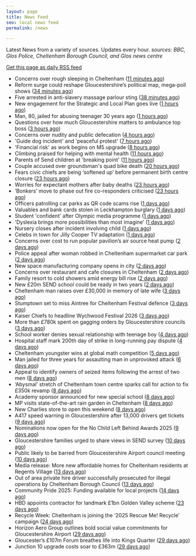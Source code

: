 ```yaml
---
layout: page
title: News Feed
seo: local news feed
permalink: /news

---
```


Latest News from a variety of sources. Updates every hour.
_sources: BBC, Glos Police, Cheltenham Borough Council, and Glos news centre_

[Get this page as daily RSS feed](/daily.rss)

<!-- news_marker starts -->
- Concerns over rough sleeping in Cheltenham ([11 minutes ago](https://gloucesternewscentre.co.uk/concerns-over-rough-sleeping-in-cheltenham/))
- Reform surge could reshape Gloucestershire’s political map, mega-poll shows ([34 minutes ago](https://gloucesternewscentre.co.uk/reform-surge-could-reshape-gloucestershires-political-map-mega-poll-shows/))
- Five arrested in anti-slavery massage parlour sting ([38 minutes ago](https://www.bbc.com/news/articles/cqjw0dnpq0xo?at_medium=RSS&at_campaign=rss))
- New engagement for the Strategic and Local Plan goes live ([1 hours ago](https://www.cheltenham.gov.uk/news/article/3059/new_engagement_for_the_strategic_and_local_plan_goes_live))
- Man, 80, jailed for abusing teenager 30 years ago ([1 hours ago](https://www.bbc.com/news/articles/c78zd94zlk7o?at_medium=RSS&at_campaign=rss))
- Questions over how much Gloucestershire matters to ambulance top boss ([3 hours ago](https://gloucesternewscentre.co.uk/questions-over-how-much-gloucestershire-matters-to-ambulance-top-boss/))
- Concerns over nudity and public defecation ([4 hours ago](https://www.bbc.com/news/articles/c70j44p69lko?at_medium=RSS&at_campaign=rss))
- 'Guide dog incident' and 'peaceful protest' ([7 hours ago](https://www.bbc.com/news/articles/c3rjxxdrdlzo?at_medium=RSS&at_campaign=rss))
- 'Financial risk' as work begins on M5 upgrade ([8 hours ago](https://www.bbc.com/news/articles/cwyplv5nd8vo?at_medium=RSS&at_campaign=rss))
- Climbing praised for helping with mental health ([11 hours ago](https://www.bbc.com/news/articles/clyd7zdlrv3o?at_medium=RSS&at_campaign=rss))
- Parents of Send children at 'breaking point' ([11 hours ago](https://www.bbc.com/news/articles/ce3xzg6l5k5o?at_medium=RSS&at_campaign=rss))
- Couple accused over groundsman's quad bike death ([20 hours ago](https://www.bbc.com/news/articles/cvgkl35d2m2o?at_medium=RSS&at_campaign=rss))
- Fears civic chiefs are being ‘softened up’ before permanent birth centre closure ([23 hours ago](https://gloucesternewscentre.co.uk/fears-civic-chiefs-are-being-softened-up-before-permanent-birth-centre-closure/))
- Worries for expectant mothers after baby deaths ([23 hours ago](https://www.bbc.com/news/articles/cr5e47yz2z7o?at_medium=RSS&at_campaign=rss))
- ‘Bonkers’ move to phase out fire co-responders criticised ([23 hours ago](https://gloucesternewscentre.co.uk/bonkers-move-to-phase-out-fire-co-responders-criticised/))
- Officers patrolling car parks as QR code scams rise ([1 days ago](https://www.bbc.com/news/articles/cr430eee2w5o?at_medium=RSS&at_campaign=rss))
- Valuables and bank cards stolen in Leckhampton burglary ([1 days ago](https://gloucesternewscentre.co.uk/valuables-and-bank-cards-stolen-in-leckhampton-burglary/))
- Student 'confident' after Olympic media programme ([1 days ago](https://www.bbc.com/news/articles/c0rpw1dxk5go?at_medium=RSS&at_campaign=rss))
- 'Dyslexia brings more possibilities than most imagine' ([1 days ago](https://www.bbc.com/news/articles/crl5gry3529o?at_medium=RSS&at_campaign=rss))
- Nursery closes after incident involving child ([1 days ago](https://www.bbc.com/news/articles/cn97dgw7lxjo?at_medium=RSS&at_campaign=rss))
- Celebs in town for Jilly Cooper TV adaptation ([1 days ago](https://www.bbc.com/news/articles/c30vl3e8pllo?at_medium=RSS&at_campaign=rss))
- Concerns over cost to run popular pavilion’s air source heat pump ([2 days ago](https://gloucesternewscentre.co.uk/concerns-over-cost-to-run-popular-pavilions-air-source-heat-pump/))
- Police appeal after woman robbed in Cheltenham supermarket car park ([2 days ago](https://gloucesternewscentre.co.uk/police-appeal-after-woman-robbed-in-cheltenham-supermarket-car-park/))
- New space manufacturing company opens in city ([2 days ago](https://www.bbc.com/news/articles/cn4j73gpmgno?at_medium=RSS&at_campaign=rss))
- Concerns over restaurant and cafe closures in Cheltenham ([2 days ago](https://gloucesternewscentre.co.uk/concerns-over-restaurant-and-cafe-closures-in-cheltenham/))
- Family resort to cold showers amid energy bill rise ([2 days ago](https://www.bbc.com/news/articles/cj4y7yj81zvo?at_medium=RSS&at_campaign=rss))
- New £20m SEND school could be ready in two years ([2 days ago](https://www.bbc.com/news/articles/cvgv0v2xn4zo?at_medium=RSS&at_campaign=rss))
- Cheltenham man raises over £30,000 in memory of late wife ([3 days ago](https://gloucesternewscentre.co.uk/cheltenham-man-raises-over-30000-in-memory-of-late-wife/))
- Stumptown set to miss Aintree for Cheltenham Festival defence ([3 days ago](https://gloucesternewscentre.co.uk/stumptown-set-to-miss-aintree-for-cheltenham-festival-defence/))
- Kaiser Chiefs to headline Wychwood Festival 2026 ([3 days ago](https://gloucesternewscentre.co.uk/kaiser-chiefs-to-headline-wychwood-festival-2026/))
- More than £780k spent on gagging orders by Gloucestershire councils ([3 days ago](https://gloucesternewscentre.co.uk/more-than-780k-spent-on-gagging-orders-by-gloucestershire-councils/))
- School worker denies sexual relationship with teenage boy ([4 days ago](https://gloucesternewscentre.co.uk/school-worker-denies-sexual-relationship-with-teenage-boy/))
- Hospital staff mark 200th day of strike in long-running pay dispute ([4 days ago](https://gloucesternewscentre.co.uk/hospital-staff-mark-200th-day-of-strike-in-long-running-pay-dispute/))
- Cheltenham youngster wins at global math competition ([5 days ago](https://gloucesternewscentre.co.uk/cheltenham-youngster-wins-at-global-math-competition/))
- Man jailed for three years for assaulting man in unprovoked attack ([6 days ago](https://gloucesternewscentre.co.uk/man-jailed-for-three-years-for-assaulting-man-in-unprovoked-attack/))
- Appeal to identify owners of seized items following the arrest of two men ([8 days ago](https://gloucesternewscentre.co.uk/62581-2/))
- ‘Abysmal’ stretch of Cheltenham town centre sparks call for action to fix £350k revamp ([8 days ago](https://gloucesternewscentre.co.uk/abysmal-stretch-of-cheltenham-town-centre-sparks-call-for-action-to-fix-350k-revamp/))
- Academy sponsor announced for new special school ([8 days ago](https://gloucesternewscentre.co.uk/academy-sponsor-announced-for-new-special-school/))
- MP visits state-of-the-art rain garden in Cheltenham ([8 days ago](https://gloucesternewscentre.co.uk/mp-visits-state-of-the-art-rain-garden-in-cheltenham/))
- New Charlies store to open this weekend ([8 days ago](https://gloucesternewscentre.co.uk/new-charlies-store-to-open-this-weekend/))
- A417 speed warning in Gloucestershire after 13,000 drivers get tickets ([9 days ago](https://gloucesternewscentre.co.uk/a417-speed-warning-in-gloucestershire-after-13000-drivers-get-tickets/))
- Nominations now open for the No Child Left Behind Awards 2025 ([9 days ago](https://www.cheltenham.gov.uk/news/article/3057/nominations_now_open_for_the_no_child_left_behind_awards_2025))
- Gloucestershire families urged to share views in SEND survey ([10 days ago](https://gloucesternewscentre.co.uk/gloucestershire-families-urged-to-share-views-in-send-survey/))
- Public likely to be barred from Gloucestershire Airport council meeting ([10 days ago](https://gloucesternewscentre.co.uk/public-likely-to-be-barred-from-gloucestershire-airport-council-meeting/))
- Media release: More new affordable homes for Cheltenham residents at Regents Village ([13 days ago](https://www.cheltenham.gov.uk/news/article/3055/media_release_more_new_affordable_homes_for_cheltenham_residents_at_regents_village))
- Out of area private hire driver successfully prosecuted for illegal operations by Cheltenham Borough Council ([13 days ago](https://www.cheltenham.gov.uk/news/article/3054/out_of_area_private_hire_driver_successfully_prosecuted_for_illegal_operations_by_cheltenham_borough_council))
- Community Pride 2025: Funding available for local projects ([14 days ago](https://www.cheltenham.gov.uk/news/article/3053/community_pride_2025_funding_available_for_local_projects))
- HBD appoints contractor for landmark £1bn Golden Valley scheme ([23 days ago](https://www.cheltenham.gov.uk/news/article/3052/hbd_appoints_contractor_for_landmark_1bn_golden_valley_scheme))
- Recycle Week: Cheltenham is joining the ‘2025 Rescue Me! Recycle’ campaign ([24 days ago](https://www.cheltenham.gov.uk/news/article/3051/recycle_week_cheltenham_is_joining_the_2025_rescue_me_recycle_campaign))
- Horizon Aero Group outlines bold social value commitments for Gloucestershire Airport ([29 days ago](https://www.cheltenham.gov.uk/news/article/3050/horizon_aero_group_outlines_bold_social_value_commitments_for_gloucestershire_airport))
- Gloucester’s £107m Forum breathes life into Kings Quarter ([29 days ago](https://www.bbc.co.uk/sounds/play/p0m3bdlx?at_medium=RSS&at_campaign=rss))
- Junction 10 upgrade costs soar to £363m ([29 days ago](https://www.bbc.co.uk/sounds/play/p0m3b7xf?at_medium=RSS&at_campaign=rss))

<!-- news_marker ends -->
